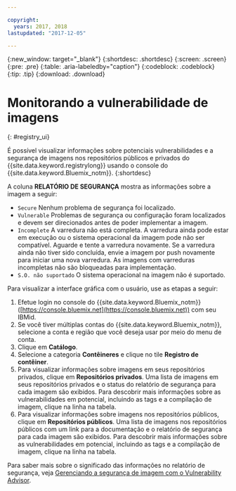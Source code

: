 ```yaml
---

copyright:
  years: 2017, 2018
lastupdated: "2017-12-05"

---
```


{:new_window: target="_blank"}
{:shortdesc: .shortdesc}
{:screen: .screen}
{:pre: .pre}
{:table: .aria-labeledby="caption"}
{:codeblock: .codeblock}
{:tip: .tip}
{:download: .download}


# Monitorando a vulnerabilidade de imagens
{: #registry_ui}

É possível visualizar informações sobre potenciais vulnerabilidades e a segurança de imagens nos repositórios públicos e privados do {{site.data.keyword.registrylong}} usando o console do {{site.data.keyword.Bluemix_notm}}.
{:shortdesc}

A coluna **RELATÓRIO DE SEGURANÇA** mostra as informações sobre a imagem a seguir:
-   `Secure` Nenhum problema de segurança foi localizado.
-   `Vulnerable` Problemas de segurança ou configuração foram localizados e devem ser direcionados antes de poder implementar a imagem.
-   `Incomplete` A varredura não está completa. A varredura ainda pode estar em execução ou o sistema operacional da imagem pode não ser compatível. Aguarde e tente a varredura novamente. Se a varredura ainda não tiver sido concluída, envie a imagem por push novamente para iniciar uma nova varredura. As
imagens com varreduras incompletas não são bloqueadas para implementação.
-   `S.O. não suportado` O sistema operacional na imagem não é suportado.

Para visualizar a interface gráfica com o usuário, use as etapas a seguir:

1.  Efetue login no console do {{site.data.keyword.Bluemix_notm}} ([https://console.bluemix.net](https://console.bluemix.net)) com seu IBMid.
2.  Se você tiver múltiplas contas do {{site.data.keyword.Bluemix_notm}}, selecione a conta e região que você deseja usar por meio do menu de conta.
3.  Clique em **Catálogo**.
4.  Selecione a categoria **Contêineres** e clique no tile **Registro de contêiner**.
5.  Para visualizar informações sobre imagens em seus repositórios privados, clique em **Repositórios privados**. Uma lista de imagens em seus repositórios privados e o status do relatório de segurança para cada imagem são exibidos. Para descobrir mais informações sobre as vulnerabilidades em potencial, incluindo as tags e a compilação de imagem, clique na linha na tabela.
6.  Para visualizar informações sobre imagens nos repositórios públicos, clique em **Repositórios públicos**. Uma lista de imagens nos repositórios públicos com um link para a documentação e o relatório de segurança para cada imagem são exibidos. Para descobrir mais informações sobre as vulnerabilidades em potencial, incluindo as tags e a compilação de imagem, clique na linha na tabela.

Para saber mais sobre o significado das informações no relatório de segurança, veja [Gerenciando a segurança de imagem com o Vulnerability Advisor](../va/va_index.html).
